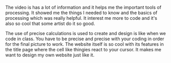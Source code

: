 The video is has a lot of information and it helps me the important tools of processing. It showed me the things I needed to know and the
basics of processing which was really helpful. It interest me more to code and it's also so cool that some artist do it so good.

The use of precise calculations is used to create and design is like when we code in class. You have to be precise and precise with your 
coding in order for the final picture to work. The website itself is so cool with its features in the title page where the cell like thingies
react to your cursor. It makes me want to design my own website just like it.
